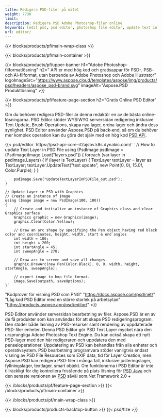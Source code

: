 ```yaml
---
title: Redigera PSD-filer på nätet
weight: 7730
limit: 
description: Redigera PSD Adobe Photoshop-filer online
keywords: [edit psd, psd editor, photoshop file editor, update text in psd, update psd]
url: editor/
---
```


{{< blocks/products/pf/main-wrap-class >}}


{{< blocks/products/pf/main-container >}}

{{< blocks/products/pf/upper-banner h1="Adobe Photoshop-filformatlösning" h2=" API:er med hög kod och gratisappar för PSD-, PSB- och AI-filformat, utan beroende av Adobe Photoshop och Adobe Illustrator" logoImageSrc="https://www.aspose.cloud/templates/aspose/img/products/psd/headers/aspose_psd-brand.svg" imageAlt="Aspose.PSD Produktlösning" >}}

{{< blocks/products/pf/feature-page-section h2="Gratis Online PSD Editor" >}}
<p>Om du behöver redigera PSD-filer är denna redaktör en av de bästa online-lösningarna. PSD Editor stöder WYSIWYG serversidan redigering inklusive Text Update, Brush Operations, skapa nya lager, ordna lager och ändra dess synlighet. PSD Editor använder Aspose.PSD på back-end, så om du behöver mer komplex operation kan du göra det själv med en hög kod <a href="/psd/{{< lang-code >}}">PSD API</a>.</p>
{{< psd/editor `https://psd-api-core-rl2ajsbv.k8s.dynabic.com/` 
`	// How to update Text Layer in PSD File
	using (PsdImage psdImage = (PsdImage)Image.Load("layers.psd"))
  	{
		foreach (var layer in psdImage.Layers)
		{
			if (layer is TextLayer)
			{
				TextLayer textLayer = layer as TextLayer;
				textLayer.UpdateText("test update", new Point(0, 0), 15.0f, Color.Purple);
			}
		}

		psdImage.Save("UpdateTextLayerInPSDFile_out.psd");
	}
	
	// Update Layer in PSD with Graphics
	// Create an instance of Image
	using (Image image = new PsdImage(100, 100))
	{
		// Create and initialize an instance of Graphics class and clear Graphics surface
		Graphics graphic = new Graphics(image);
		graphic.Clear(Color.Yellow);

		// Draw an arc shape by specifying the Pen object having red black color and coordinates, height, width, start & end angles                 
		int width = 100;
		int height = 200;
		int startAngle = 45;
		int sweepAngle = 270;

		// Draw arc to screen and save all changes.
		graphic.DrawArc(new Pen(Color.Black), 0, 0, width, height, startAngle, sweepAngle);

		// export image to bmp file format.
		image.Save(outpath, saveOptions);
	}` 
"Kodprover för visning PSD som PNG"  "https://docs.aspose.com/psd/net/" 
"Låg kod PSD Editor med en större storlek på arbetsytan" "https://products.aspose.app/psd/editor/" >}}
<p>PSD Editor använder serversidan bearbetning av filer. Aspose.PSD är en av de få produkter som kan användas för att skapa PSD redigeringsprogram. Den stöder både läsning av PSD-resurser samt rendering av uppdaterade PSD-filer enheter. Denna PSD Editor gör PSD Text Layer mycket nära den ursprungliga Adobe Photoshop Text Engine. Du kan också skapa ett nytt PSD-lager med den här redigeraren och uppdatera den med penseloperationer. Uppdatering av PSD kan behandlas från alla enheter och operativsystem. PSD bearbetning programvara stöder vanligtvis endast visning av PSD File Resources som EXIF data, tid för Layer Creation, men Aspose.PSD kan redigera PSD-filer i många fall, inklusive justeringslager, fyllningslager, textlager, smart objekt. Om funktionerna i PSD Editor är inte tillräckligt för dig kontrollera fristående på plats lösning för <a href="/psd/{{< lang-code >}}java">PSD Java</a> och den senaste versionen av <a href="/psd/{{< lang-code >}}net">PSD</a> såväl som.Net Framework 2.0 +</p>

{{< /blocks/products/pf/feature-page-section >}}
{{< /blocks/products/pf/main-container >}}


{{< /blocks/products/pf/main-wrap-class >}}

{{< blocks/products/products-backtop-button >}}
{{< psd/tize >}}
